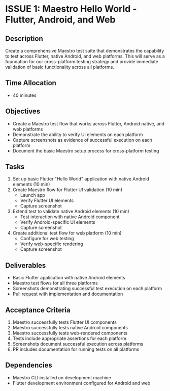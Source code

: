 # ISSUE 1: Maestro Hello World - Flutter, Android, and Web

## Description

Create a comprehensive Maestro test suite that demonstrates the capability to test across Flutter,
native Android, and web platforms. This will serve as a foundation for our cross-platform testing
strategy and provide immediate validation of basic functionality across all platforms.

## Time Allocation

- 40 minutes

## Objectives

- Create a Maestro test flow that works across Flutter, Android native, and web platforms
- Demonstrate the ability to verify UI elements on each platform
- Capture screenshots as evidence of successful execution on each platform
- Document the basic Maestro setup process for cross-platform testing

## Tasks

1. Set up basic Flutter "Hello World" application with native Android elements (10 min)
2. Create Maestro flow for Flutter UI validation (10 min)
    - Launch app
    - Verify Flutter UI elements
    - Capture screenshot
3. Extend test to validate native Android elements (10 min)
    - Test interaction with native Android component
    - Verify Android-specific UI elements
    - Capture screenshot
4. Create additional test flow for web platform (10 min)
    - Configure for web testing
    - Verify web-specific rendering
    - Capture screenshot

## Deliverables

- Basic Flutter application with native Android elements
- Maestro test flows for all three platforms
- Screenshots demonstrating successful test execution on each platform
- Pull request with implementation and documentation

## Acceptance Criteria

1. Maestro successfully tests Flutter UI components
2. Maestro successfully tests native Android components
3. Maestro successfully tests web-rendered components
4. Tests include appropriate assertions for each platform
5. Screenshots document successful execution across platforms
6. PR includes documentation for running tests on all platforms

## Dependencies

- Maestro CLI installed on development machine
- Flutter development environment configured for Android and web